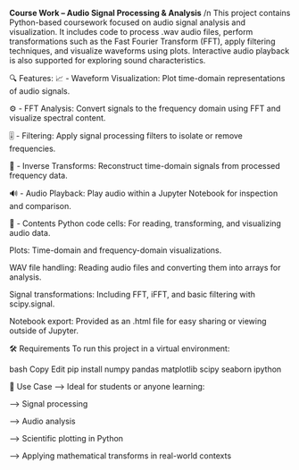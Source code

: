 **Course Work – Audio Signal Processing & Analysis** /n
This project contains Python-based coursework focused on audio signal analysis and visualization. It includes code to process .wav audio files, perform transformations such as the Fast Fourier Transform (FFT), apply filtering techniques, and visualize waveforms using plots. Interactive audio playback is also supported for exploring sound characteristics.


🔍 Features:
📈 - Waveform Visualization: Plot time-domain representations of audio signals.

⚙️ - FFT Analysis: Convert signals to the frequency domain using FFT and visualize spectral content.

🎚️ - Filtering: Apply signal processing filters to isolate or remove frequencies.

🔁 - Inverse Transforms: Reconstruct time-domain signals from processed frequency data.

🔊 - Audio Playback: Play audio within a Jupyter Notebook for inspection and comparison.

📁 - Contents
Python code cells: For reading, transforming, and visualizing audio data.

Plots: Time-domain and frequency-domain visualizations.

WAV file handling: Reading audio files and converting them into arrays for analysis.

Signal transformations: Including FFT, iFFT, and basic filtering with scipy.signal.

Notebook export: Provided as an .html file for easy sharing or viewing outside of Jupyter.

🛠️ Requirements
To run this project in a virtual environment:

bash
Copy
Edit
pip install numpy pandas matplotlib scipy seaborn ipython


🧪 Use Case
  --> Ideal for students or anyone learning:
  
  --> Signal processing
  
  --> Audio analysis
  
  --> Scientific plotting in Python
  
  --> Applying mathematical transforms in real-world contexts
